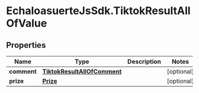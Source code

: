 # EchaloasuerteJsSdk.TiktokResultAllOfValue

## Properties

Name | Type | Description | Notes
------------ | ------------- | ------------- | -------------
**comment** | [**TiktokResultAllOfComment**](TiktokResultAllOfComment.md) |  | [optional] 
**prize** | [**Prize**](Prize.md) |  | [optional] 


